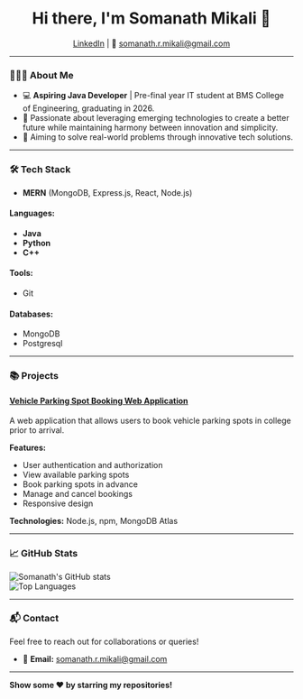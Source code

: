 <h1 align="center">Hi there, I'm Somanath Mikali 👋</h1>

<p align="center">
  <a href="https://www.linkedin.com/in/somanath-mikali/">LinkedIn</a> | 📧 <a href="mailto:somanath.r.mikali@gmail.com">somanath.r.mikali@gmail.com</a>
</p>

---

### 👨🏻‍💻 About Me  
- 💻 **Aspiring Java Developer** | Pre-final year IT student at BMS College of Engineering, graduating in 2026.  
- 🌱 Passionate about leveraging emerging technologies to create a better future while maintaining harmony between innovation and simplicity.  
- 🎯 Aiming to solve real-world problems through innovative tech solutions.  

---

### 🛠 Tech Stack  
- **MERN** (MongoDB, Express.js, React, Node.js)
#### Languages:  
- **Java**  
- **Python**
- **C++**

#### Tools:  
- Git  
  

#### Databases:  
- MongoDB
- Postgresql

---

### 📚 Projects  
#### [Vehicle Parking Spot Booking Web Application](https://github.com/Visheshpgowda/ParkingslotsProject)  
A web application that allows users to book vehicle parking spots in college prior to arrival.  

**Features:**  
- User authentication and authorization  
- View available parking spots  
- Book parking spots in advance  
- Manage and cancel bookings  
- Responsive design  

**Technologies:** Node.js, npm, MongoDB Atlas  

---

### 📈 GitHub Stats  
![Somanath's GitHub stats](https://github-readme-stats.vercel.app/api?username=Somanath2314&show_icons=true&theme=radical)  
![Top Languages](https://github-readme-stats.vercel.app/api/top-langs/?username=Somanath2314&layout=compact&theme=radical)  

---

### 📬 Contact  
Feel free to reach out for collaborations or queries!  
- 📧 **Email:** [somanath.r.mikali@gmail.com](mailto:somanath.r.mikali@gmail.com)  

---

<b>Show some ❤️ by starring my repositories!</b>
